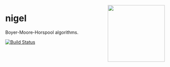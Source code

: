 <a href="http://hapijs.com"><img src="https://raw.githubusercontent.com/hapijs/assets/master/images/family.png" width="180px" align="right" /></a>

# nigel

Boyer-Moore-Horspool algorithms.

[![Build Status](https://secure.travis-ci.org/hapijs/nigel.svg)](http://travis-ci.org/hapijs/nigel)

